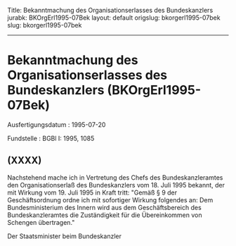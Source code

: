 Title: Bekanntmachung des Organisationserlasses des Bundeskanzlers
jurabk: BKOrgErl1995-07Bek
layout: default
origslug: bkorgerl1995-07bek
slug: bkorgerl1995-07bek

---

# Bekanntmachung des Organisationserlasses des Bundeskanzlers (BKOrgErl1995-07Bek)

Ausfertigungsdatum
:   1995-07-20

Fundstelle
:   BGBl I: 1995, 1085



## (XXXX)

Nachstehend mache ich in Vertretung des Chefs des Bundeskanzleramtes
den Organisationserlaß des Bundeskanzlers vom 18. Juli 1995 bekannt,
der mit Wirkung vom 19. Juli 1995 in Kraft tritt:
"Gemäß § 9 der Geschäftsordnung ordne ich mit sofortiger Wirkung
folgendes an:
Dem Bundesministerium des Innern wird aus dem Geschäftsbereich des
Bundeskanzleramtes die Zuständigkeit für die Übereinkommen von
Schengen übertragen."

Der Staatsminister beim Bundeskanzler

